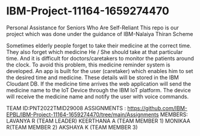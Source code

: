 # IBM-Project-11164-1659274470
Personal Assistance for Seniors Who Are Self-Reliant
This repo is our project which was done under the guidance of IBM-Nalaiya Thiran Scheme

Sometimes elderly people forget to take their medicine at the correct time.
They also forget which medicine He / She should take at that particular time.
And it is difficult for doctors/caretakers to monitor the patients around the clock. To avoid this problem, this medicine reminder system is developed.
An app is built for the user (caretaker) which enables him to set the desired time and medicine. These details will be stored in the IBM Cloudant DB.
If the medicine time arrives the web application will send the medicine name to the IoT Device through the IBM IoT platform.
The device will receive the medicine name and notify the user with voice commands.

TEAM ID:PNT2022TMID29008
ASSIGNMENTS : https://github.com/IBM-EPBL/IBM-Project-11164-1659274470/tree/main/Assignments
MEMBERS:
LAVANYA R (TEAM LEADER)
KEERTHANA A (TEAM MEMBER 1)
MONIKAA R(TEAM MEMBER 2)
AKSHAYA K (TEAM MEMBER 3)

